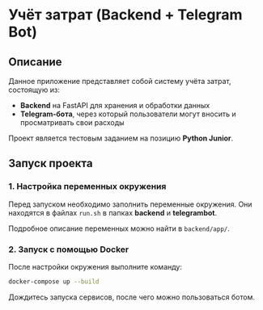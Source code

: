 # Учёт затрат (Backend + Telegram Bot)

## Описание
Данное приложение представляет собой систему учёта затрат, состоящую из:
- **Backend** на FastAPI для хранения и обработки данных
- **Telegram-бота**, через который пользователи могут вносить и просматривать свои расходы

Проект является тестовым заданием на позицию **Python Junior**.

## Запуск проекта

### 1. Настройка переменных окружения
Перед запуском необходимо заполнить переменные окружения. Они находятся в файлах `run.sh` в папках **backend** и **telegrambot**.

Подробное описание переменных можно найти в `backend/app/`.

### 2. Запуск с помощью Docker
После настройки окружения выполните команду:
```sh
docker-compose up --build
```
Дождитесь запуска сервисов, после чего можно пользоваться ботом.
